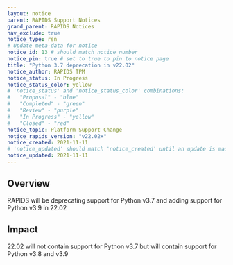 ```yaml
---
layout: notice
parent: RAPIDS Support Notices
grand_parent: RAPIDS Notices
nav_exclude: true
notice_type: rsn
# Update meta-data for notice
notice_id: 13 # should match notice number
notice_pin: true # set to true to pin to notice page
title: "Python 3.7 deprecation in v22.02"
notice_author: RAPIDS TPM
notice_status: In Progress
notice_status_color: yellow
# 'notice_status' and 'notice_status_color' combinations:
#   "Proposal" - "blue"
#   "Completed" - "green"
#   "Review" - "purple"
#   "In Progress" - "yellow"
#   "Closed" - "red"
notice_topic: Platform Support Change
notice_rapids_version: "v22.02+"
notice_created: 2021-11-11
# 'notice_updated' should match 'notice_created' until an update is made
notice_updated: 2021-11-11
---
```


## Overview

RAPIDS will be deprecating support for Python v3.7 and adding support for Python v3.9 in 22.02

## Impact

22.02 will not contain support for Python v3.7 but will contain support for Python v3.8 and v3.9